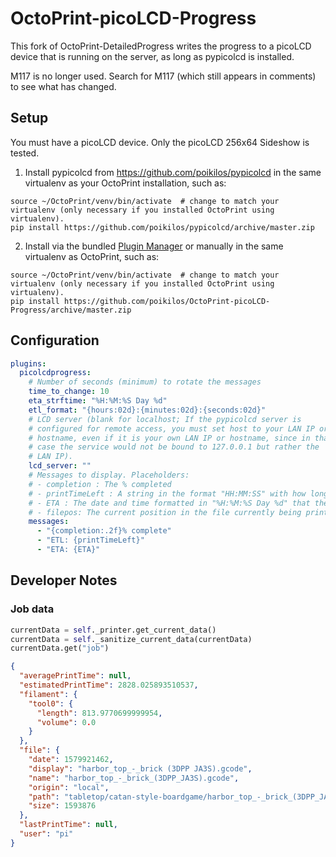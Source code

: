 # OctoPrint-picoLCD-Progress

This fork of OctoPrint-DetailedProgress writes the progress to a picoLCD device that is running on the server, as long as pypicolcd is installed.

M117 is no longer used. Search for M117 (which still appears in comments) to see what has changed.

## Setup
You must have a picoLCD device. Only the picoLCD 256x64 Sideshow is tested.

1. Install pypicolcd from https://github.com/poikilos/pypicolcd in the same virtualenv as your OctoPrint installation, such as:
```
source ~/OctoPrint/venv/bin/activate  # change to match your virtualenv (only necessary if you installed OctoPrint using virtualenv).
pip install https://github.com/poikilos/pypicolcd/archive/master.zip
```

2.  Install via the bundled [Plugin Manager](https://github.com/foosel/OctoPrint/wiki/Plugin:-Plugin-Manager)
or manually in the same virtualenv as OctoPrint, such as:

```
source ~/OctoPrint/venv/bin/activate  # change to match your virtualenv (only necessary if you installed OctoPrint using virtualenv).
pip install https://github.com/poikilos/OctoPrint-picoLCD-Progress/archive/master.zip
```


## Configuration

``` yaml
plugins:
  picolcdprogress:
    # Number of seconds (minimum) to rotate the messages
    time_to_change: 10
    eta_strftime: "%H:%M:%S Day %d"
    etl_format: "{hours:02d}:{minutes:02d}:{seconds:02d}"
    # LCD server (blank for localhost; If the pypicolcd server is
    # configured for remote access, you must set host to your LAN IP or
    # hostname, even if it is your own LAN IP or hostname, since in that
    # case the service would not be bound to 127.0.0.1 but rather the
    # LAN IP).
    lcd_server: ""
    # Messages to display. Placeholders:
    # - completion : The % completed
    # - printTimeLeft : A string in the format "HH:MM:SS" with how long the print still has left
    # - ETA : The date and time formatted in "%H:%M:%S Day %d" that the print is estimated to be completed
    # - filepos: The current position in the file currently being printed
    messages:
      - "{completion:.2f}% complete"
      - "ETL: {printTimeLeft}"
      - "ETA: {ETA}"
```

## Developer Notes
### Job data

```Python
currentData = self._printer.get_current_data()
currentData = self._sanitize_current_data(currentData)
currentData.get("job")
```

```json
{
  "averagePrintTime": null,
  "estimatedPrintTime": 2828.025893510537,
  "filament": {
    "tool0": {
      "length": 813.9770699999954,
      "volume": 0.0
    }
  },
  "file": {
    "date": 1579921462,
    "display": "harbor_top_-_brick (3DPP JA3S).gcode",
    "name": "harbor_top_-_brick_(3DPP_JA3S).gcode",
    "origin": "local",
    "path": "tabletop/catan-style-boardgame/harbor_top_-_brick_(3DPP_JA3S).gcode",
    "size": 1593876
  },
  "lastPrintTime": null,
  "user": "pi"
}
```
